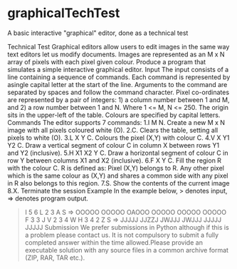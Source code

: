 graphicalTechTest
=================

A basic interactive "graphical" editor, done as a technical test



Technical Test
Graphical editors allow users to edit images in the same way text editors 
let us modify documents. Images are represented as an M x N array of 
pixels with each pixel given colour.
Produce a program that simulates a simple interactive graphical editor.
Input
The input consists of a line containing a sequence of commands. Each 
command is represented by asingle capital letter at the start of the line. 
Arguments to the command are separated by spaces and follow the 
command character.
Pixel co-ordinates are represented by a pair of integers: 1) a column 
number between 1 and M, and 2) a row number between 1 and N. Where 1 
<= M, N <= 250. The origin sits in the upper-left of the table. Colours are 
specified by capital letters.
Commands
The editor supports 7 commands:
1.I M N. Create a new M x N image with all pixels coloured white (O). 
2.C. Clears the table, setting all pixels to white (O). 
3.L X Y C. Colours the pixel (X,Y) with colour C. 
4.V X Y1 Y2 C. Draw a vertical segment of colour C in column X between 
rows Y1 and Y2 (inclusive). 
5.H X1 X2 Y C. Draw a horizontal segment of colour C in row Y between 
columns X1 and X2 (inclusive). 
6.F X Y C. Fill the region R with the colour C. R is defined as: Pixel (X,Y) 
belongs to R. Any other pixel which is the same colour as (X,Y) and 
shares a common side with any pixel in R also belongs to this region. 
7.S. Show the contents of the current image 
8.X. Terminate the session Example
In the example below, > denotes input, => denotes program output.
> I 5 6 
> L 2 3 A 
> S
=>
OOOOO
OOOOO
OAOOO
OOOOO
OOOOO
OOOOO
> F 3 3 J 
> V 2 3 4 W 
> H 3 4 2 Z 
> S
=>
JJJJJ
JJZZJ
JWJJJ
JWJJJ
JJJJJ
JJJJJ
Submission
We prefer submissions in Python although if this is a problem please 
contact us. It is not compulsory to submit a fully completed answer within 
the time allowed.Please provide an executable solution with any source files in a common 
archive format (ZIP, RAR, TAR etc.).

